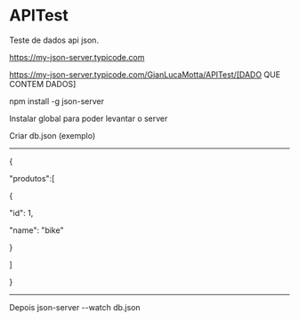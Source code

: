 # APITest
Teste de dados api json.

https://my-json-server.typicode.com

https://my-json-server.typicode.com/GianLucaMotta/APITest/[DADO QUE CONTEM DADOS]

npm install -g json-server

Instalar global para poder levantar o server

Criar db.json (exemplo)
___________________________
{

"produtos":[

{

"id": 1,

"name": "bike"

}

]

}
___________________________

Depois
json-server --watch db.json
